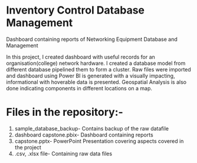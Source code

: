 # Inventory Control Database Management
Dashboard containing reports of Networking Equipment Database and Management

In this project, I created dashboard with useful records for an organisation(college) network hardware.
I created a database model from different database pipelined them to form a cluster. 
Raw files were imported and dashboard using Power BI is generated with a visually impacting, informational with hoverable data is presented. 
Geospatial Analysis is also done indicating components in different locations on a map.

# Files in the repository:-
1. sample_database_backup-  Contains backup of the raw datafile
2. dashboard capstone.pbix- Dashboard containing reports
3. capstone.pptx-           PowerPoint Presentation covering aspects covered in the project
4. .csv, .xlsx file-        Containing raw data files

